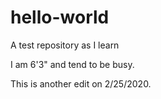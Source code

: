 # hello-world
A test repository as I learn

I am 6'3" and tend to be busy.

This is another edit on 2/25/2020.
